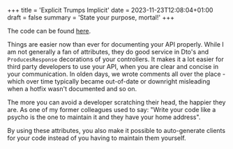 +++
title = 'Explicit Trumps Implicit'
date = 2023-11-23T12:08:04+01:00
draft = false
summary = 'State your purpose, mortal!'
+++

The code can be found [here](https://github.com/goblinhero/Anex/pull/26).

Things are easier now than ever for documenting your API properly. While I am not generally a fan of attributes, they do good service in Dto's and `ProducesResponse` decorations of your controllers. It makes it a lot easier for third party developers to use your API, when you are clear and concise in your communication. In olden days, we wrote comments all over the place - which over time typically became out-of-date or downright misleading when a hotfix wasn't documented and so on.

The more you can avoid a developer scratching their head, the happier they are. As one of my former colleagues used to say: "Write your code like a psycho is the one to maintain it and they have your home address".

By using these attributes, you also make it possible to auto-generate clients for your code instead of you having to maintain them yourself.